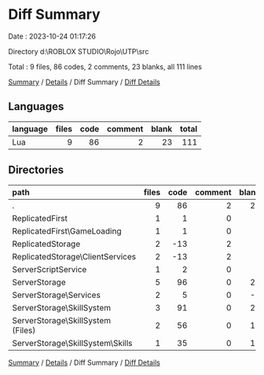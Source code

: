 # Diff Summary

Date : 2023-10-24 01:17:26

Directory d:\\ROBLOX STUDIO\\Rojo\\UTP\\src

Total : 9 files,  86 codes, 2 comments, 23 blanks, all 111 lines

[Summary](results.md) / [Details](details.md) / Diff Summary / [Diff Details](diff-details.md)

## Languages
| language | files | code | comment | blank | total |
| :--- | ---: | ---: | ---: | ---: | ---: |
| Lua | 9 | 86 | 2 | 23 | 111 |

## Directories
| path | files | code | comment | blank | total |
| :--- | ---: | ---: | ---: | ---: | ---: |
| . | 9 | 86 | 2 | 23 | 111 |
| ReplicatedFirst | 1 | 1 | 0 | 0 | 1 |
| ReplicatedFirst\\GameLoading | 1 | 1 | 0 | 0 | 1 |
| ReplicatedStorage | 2 | -13 | 2 | 2 | -9 |
| ReplicatedStorage\\ClientServices | 2 | -13 | 2 | 2 | -9 |
| ServerScriptService | 1 | 2 | 0 | 0 | 2 |
| ServerStorage | 5 | 96 | 0 | 21 | 117 |
| ServerStorage\\Services | 2 | 5 | 0 | -8 | -3 |
| ServerStorage\\SkillSystem | 3 | 91 | 0 | 29 | 120 |
| ServerStorage\\SkillSystem (Files) | 2 | 56 | 0 | 18 | 74 |
| ServerStorage\\SkillSystem\\Skills | 1 | 35 | 0 | 11 | 46 |

[Summary](results.md) / [Details](details.md) / Diff Summary / [Diff Details](diff-details.md)